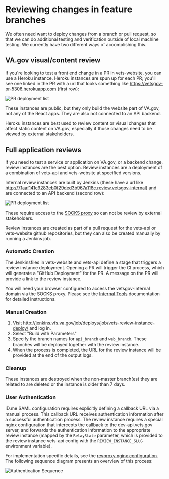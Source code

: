 # Reviewing changes in feature branches

We often need want to deploy changes from a branch or pull request, so that we can do additional testing and verification outside of local machine testing. We currently have two different ways of accomplishing this.

## VA.gov visual/content review

If you're looking to test a front end change in a PR in vets-website, you can use a Heroku instance. Heroku instances are spun up for each PR; you'll see one linked in the PR with a url that looks something like https://vetsgov-pr-5306.herokuapp.com (first row):

![PR deployment list](https://github.com/department-of-veterans-affairs/va.gov-team/blob/master/platform/engineering/images/pr-deployment-list.png)

These instances are public, but they only build the website part of VA.gov, not any of the React apps. They are also not connected to an API backend. 

Heroku instances are best used to review content or visual changes that affect static content on VA.gov, especially if those changes need to be viewed by external stakeholders.

## Full application reviews

If you need to test a service or application on VA.gov, or a backend change, review instances are the best option. Review instances are a deployment of a combination of vets-api and vets-website at specified versions.

Internal review instances are built by Jenkins (these have a url like http://71aaf141c9283eb0f29ded3b967a118c.review.vetsgov-internal) and are connected to an API backend (second row):

![PR deployment list](https://github.com/department-of-veterans-affairs/va.gov-team/blob/master/platform/engineering/images/pr-deployment-list.png)

These require access to the [SOCKS proxy](https://github.com/department-of-veterans-affairs/va.gov-team/blob/master/platform/engineering/internal-tools.md) so can not be review by external stakeholders.

Review instances are created as part of a pull request for the vets-api or vets-website github repositories, but they can also be created manually by running a Jenkins job.

### Automatic Creation

The Jenkinsfiles in vets-website and vets-api define a stage that triggers a review instance deployment. Opening a PR will trigger the CI process, which will generate a "GitHub Deployment" for the PR. A message on the PR will provide a link to the review instance.

You will need your browser configured to access the vetsgov-internal domain via the SOCKS proxy. Please see the [Internal Tools](https://github.com/department-of-veterans-affairs/va.gov-team/blob/master/platform/engineering/internal-tools.md) documentation for detailed instructions.

### Manual Creation

1. Visit http://jenkins.vfs.va.gov/job/deploys/job/vets-review-instance-deploy/ and log in. 
1. Select "Build with Parameters"
1. Specify the branch names for `api_branch` and `web_branch`. These branches will be deployed together with the review instance.
1. When the process is completed, the URL for the review instance will be provided at the end of the output logs.

### Cleanup

These instances are destroyed when the non-master branch(es) they are related to are deleted or the instance is older than 7 days.


### User Authentication

ID.me SAML configuration requires explicitly defining a callback URL via a manual process. This callback URL receives authentication information after a successful authentication process. The review instance requires a special nginx configuration that intercepts the callback to the dev-api.vets.gov server, and forwards the authentication information to the appropriate review instance (mapped by the `RelayState` parameter, which is provided to the review instance vets-api config with the `REVIEW_INSTANCE_SLUG` environment variable).

For implementation specific details, see the [revproxy nginx configuration](https://github.com/department-of-veterans-affairs/devops/blob/master/ansible/roles/revproxy-configure/templates/nginx_revproxy.conf). The following sequence diagram presents an overview of this process:

![Authentication Sequence](https://github.com/department-of-veterans-affairs/va.gov-team/blob/master/platform/engineering/images/2017-02-07-review-instance-authentication-sequence.png)
